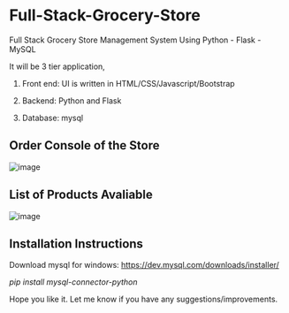# Full-Stack-Grocery-Store
Full Stack Grocery Store Management System Using Python - Flask - MySQL

It will be 3 tier application,

1)  Front end: UI is written in HTML/CSS/Javascript/Bootstrap

2)  Backend: Python and Flask

3)  Database: mysql

## Order Console of the Store

![image](https://user-images.githubusercontent.com/60509100/116663362-9ee5cd80-a9b4-11eb-90b2-7ca61502e04d.png)

## List of Products Avaliable

![image](https://user-images.githubusercontent.com/60509100/116663579-ef5d2b00-a9b4-11eb-9b7f-d9555a6be34d.png)


## Installation Instructions
Download mysql for windows: https://dev.mysql.com/downloads/installer/

*pip install mysql-connector-python*

Hope you like it. Let me know if you have any suggestions/improvements.
